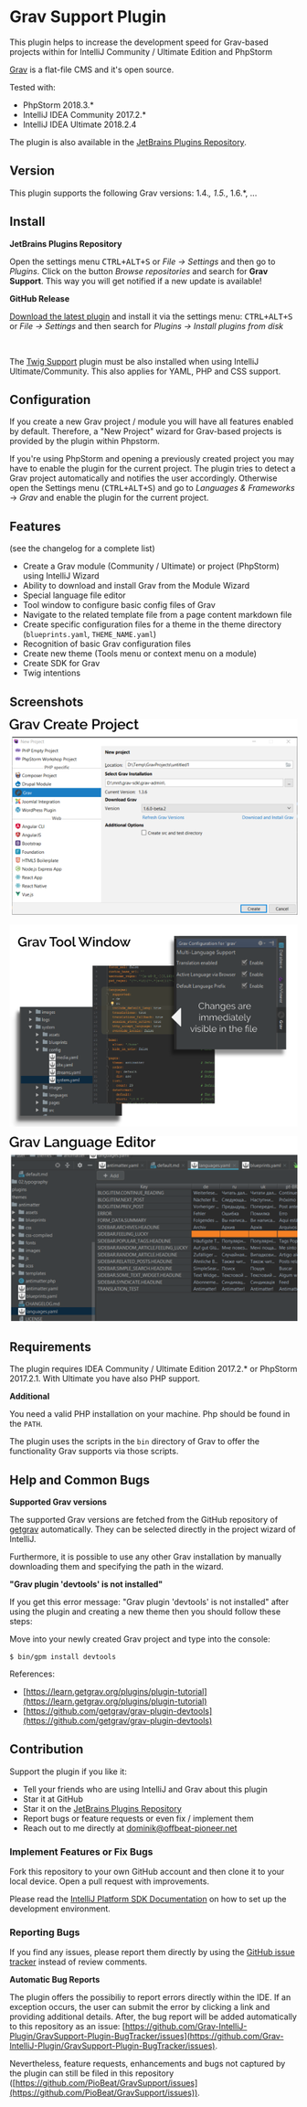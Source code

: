 # Grav Support Plugin

This plugin helps to increase the development speed for Grav-based projects
within for IntelliJ Community / Ultimate Edition and PhpStorm

[Grav](https://getgrav.org/) is a flat-file CMS and it's open source.

Tested with:
* PhpStorm 2018.3.*
* IntelliJ IDEA Community 2017.2.*
* IntelliJ IDEA Ultimate 2018.2.4

The plugin is also available in the [JetBrains Plugins Repository](https://plugins.jetbrains.com/plugin/9971-grav-support).

## Version

This plugin supports the following Grav versions: 1.4.*, 1.5.*, 1.6.*, ...


## Install

**JetBrains Plugins Repository**

Open the settings menu <kbd>CTRL+ALT+S</kbd> or _File -> Settings_ and then
go to _Plugins_. Click on the button _Browse repositories_ and search for
**Grav Support**.
This way you will get notified if a new update is available!

**GitHub Release**

[Download the latest plugin](https://github.com/PioBeat/GravSupport/releases) and
install it via the settings menu: <kbd>CTRL+ALT+S</kbd> or _File -> Settings_
and then search for _Plugins -> Install plugins from disk_

<br/>

The [Twig Support](https://plugins.jetbrains.com/plugin/7303-twig-support) plugin 
must be also installed when using IntelliJ Ultimate/Community.
This also applies for YAML, PHP and CSS support.


## Configuration

If you create a new Grav project / module you will have all features enabled by default.
Therefore, a "New Project" wizard for Grav-based projects is provided by the plugin within Phpstorm.

If you're using PhpStorm and opening a previously created project you may have
to enable the plugin for the current project. The plugin tries to detect a Grav project
automatically and notifies the user accordingly. Otherwise open the Settings
menu (<kbd>CTRL+ALT+S</kbd>) and go to _Languages & Frameworks_ -> _Grav_ and
enable the plugin for the current project.

## Features
(see the changelog for a complete list)

<ul>
    <li>Create a Grav module (Community / Ultimate) or project (PhpStorm) using IntelliJ Wizard</li>
    <li>Ability to download and install Grav from the Module Wizard</li>
    <li>Special language file editor</li>
    <li>Tool window to configure basic config files of Grav</li>
    <li>Navigate to the related template file from a page content markdown file</li>
    <li>Create specific configuration files for a theme in the theme directory
        (<code>blueprints.yaml</code>, <code>THEME_NAME.yaml</code>)</li>
    <li>Recognition of basic Grav configuration files</li>
    <li>Create new theme (Tools menu or context menu on a module)</li>
    <li>Create SDK for Grav</li>
    <li>Twig intentions</li>
</ul>

## Screenshots

![New Project](.README_images/newproject.png)

![Tool Window](.README_images/toolwindow.png)

![Language Editor](.README_images/languageeditor.png)


## Requirements

The plugin requires IDEA Community / Ultimate Edition 2017.2.* or PhpStorm 2017.2.1.
With Ultimate you have also PHP support.

**Additional**

You need a valid PHP installation on your machine.
Php should be found in the ``PATH``.

The plugin uses the scripts in the ``bin`` directory of Grav to offer
the functionality Grav supports via those scripts.

## Help and Common Bugs

**Supported Grav versions**

The supported Grav versions are fetched from the GitHub repository of [getgrav](https://github.com/getgrav/grav) automatically.
They can be selected directly in the project wizard of IntelliJ.

Furthermore, it is possible to use any other Grav installation by manually downloading them and
specifying the path in the wizard.

**"Grav plugin 'devtools' is not installed"**

If you get this error message: "Grav plugin 'devtools' is not installed"
after using the plugin and creating a new theme then you should follow these steps:

Move into your newly created Grav project and type into the console:

```
$ bin/gpm install devtools
```
References:

* [https://learn.getgrav.org/plugins/plugin-tutorial](https://learn.getgrav.org/plugins/plugin-tutorial)
* [https://github.com/getgrav/grav-plugin-devtools](https://github.com/getgrav/grav-plugin-devtools)


## Contribution

Support the plugin if you like it:
- Tell your friends who are using IntelliJ and Grav about this plugin
- Star it at GitHub
- Star it on the [JetBrains Plugins Repository](https://plugins.jetbrains.com/plugin/9971-grav-support)
- Report bugs or feature requests or even fix / implement them
- Reach out to me directly at dominik@offbeat-pioneer.net

### Implement Features or Fix Bugs

Fork this repository to your own GitHub account and then clone it to
your local device. Open a pull request with improvements.

Please read the [IntelliJ Platform SDK Documentation](http://www.jetbrains.org/intellij/sdk/docs/basics/getting_started/setting_up_environment.html)
on how to set up the development environment.

### Reporting Bugs

If you find any issues, please report them directly by using the [GitHub issue
tracker](https://github.com/PioBeat/GravSupport/issues) instead of review comments.

**Automatic Bug Reports**

The plugin offers the possibiliy to report errors directly within the IDE.
If an exception occurs, the user can submit the error by clicking a link and providing
additional details.
After, the bug report will be added automatically to this repository as an issue: [https://github.com/Grav-IntelliJ-Plugin/GravSupport-Plugin-BugTracker/issues](https://github.com/Grav-IntelliJ-Plugin/GravSupport-Plugin-BugTracker/issues).

Nevertheless, feature requests, enhancements and bugs not captured by the plugin 
can still be filed in this repository ([https://github.com/PioBeat/GravSupport/issues](https://github.com/PioBeat/GravSupport/issues)).



<!-- - Vote for it: Write your review and vote for it at the IntelliJ plugin repository. -->
